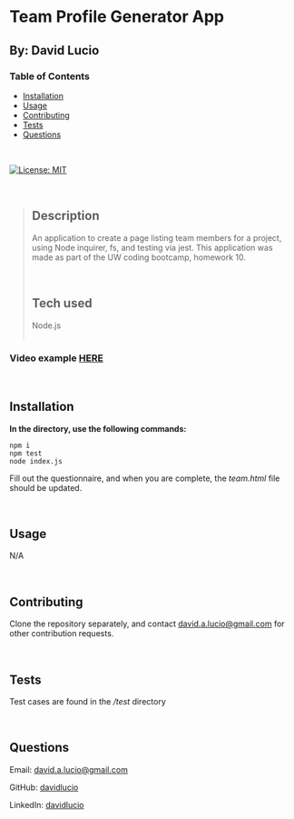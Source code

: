 # Team Profile Generator App

## By: David Lucio

<a name="back"></a>
### Table of Contents

* [Installation](#installation)
* [Usage](#usage)
* [Contributing](#contributing)
* [Tests](#tests)
* [Questions](#questions)

&nbsp;

[![License: MIT](https://img.shields.io/badge/License-MIT-yellow.svg)](https://opensource.org/licenses/MIT)

&nbsp;

> ## **Description**<br/>
> An application to create a page listing team members for a project, using Node inquirer, fs, and testing via jest. This application was made as part of the UW coding bootcamp, homework 10.<br/>
> 
> &nbsp;
>
> ## **Tech used**<br/>
> Node.js  
> <br/>

### **Video example [HERE](https://youtu.be/HBoLoBDH7OQ)**



&nbsp;

<a name="installation"></a>
## **Installation**  
**In the directory, use the following commands:**
```
npm i
npm test
node index.js
```
Fill out the questionnaire, and when you are complete, the <i>team.html</i> file should be updated.


&nbsp;

<a name="usage"></a>
## **Usage**  
N/A  

&nbsp;

<a name="contributing"></a>
## **Contributing**
Clone the repository separately, and contact david.a.lucio@gmail.com for other contribution requests.  


&nbsp;

<a name="tests"></a>
## **Tests**  
Test cases are found in the */test* directory  


&nbsp;

<a name="questions"></a>
## **Questions**  

Email: david.a.lucio@gmail.com

GitHub: [davidlucio](http://github.com/davidlucio)  

LinkedIn: [davidlucio](https://www.linkedin.com/in/davidlucio)